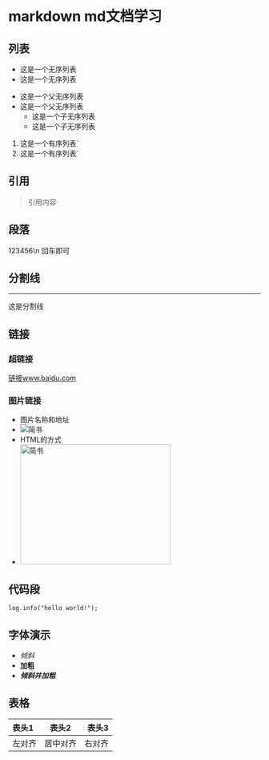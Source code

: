 # markdown md文档学习
## 列表
* 这是一个无序列表
* 这是一个无序列表

+ 这是一个父无序列表
+ 这是一个父无序列表
    - 这是一个子无序列表
    - 这是一个子无序列表

1. 这是一个有序列表`
2. 这是一个有序列表`

## 引用
> 引用内容

## 段落
123456\n
回车即可

## 分割线
---
这是分割线

## 链接
### 超链接
[链接www.baidu.com](https://www.baidu.com)
### 图片链接
* 图片名称和地址
* ![简书](http://upload-images.jianshu.io/upload_images/95646-5bfd0cecf587c766.png)
* HTML的方式
* <img src="http://upload-images.jianshu.io/upload_images/95646-5bfd0cecf587c766.png" width="300px" height="240px" alt="简书">

## 代码段
```
log.info("hello world!");
```

## 字体演示
+ *倾斜*
+ **加粗**
+ ***倾斜并加粗***

## 表格

表头1|表头2|表头3
:-----|:-----:|-----:
左对齐|居中对齐|右对齐